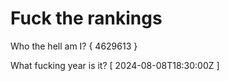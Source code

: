 # Fuck the rankings

Who the hell am I?
{ 4629613 }

What fucking year is it?
[ 2024-08-08T18:30:00Z ]
